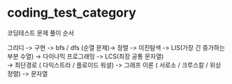 # coding_test_category
코딩테스트 문제 풀이 순서

그리디 ->  구현 
->  bfs / dfs (순열 문제)-> 정렬 
-> 이진탐색 -> LIS(가장 긴 증가하는 부분 수열)
-> 다이나믹 프로그래밍 -> LCS(최장 공통 문자열)  
-> 최단경로 ( 다익스트라 / 플로이드 워셜) -> 그래프 이론 ( 서로소 / 크루스칼 / 위상정렬) -> 문자열